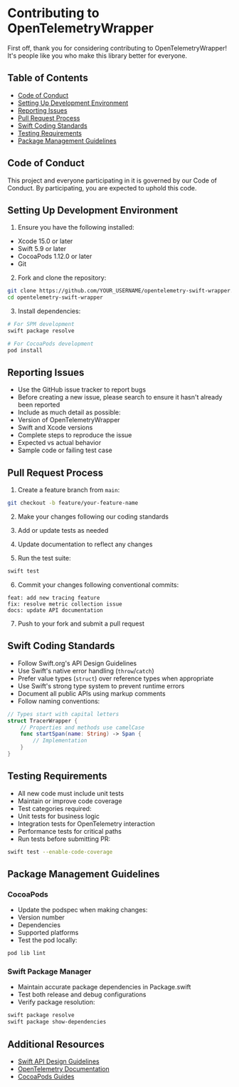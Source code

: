 # Contributing to OpenTelemetryWrapper

First off, thank you for considering contributing to OpenTelemetryWrapper! It's people like you who make this library better for everyone.

## Table of Contents

- [Code of Conduct](#code-of-conduct)
- [Setting Up Development Environment](#setting-up-development-environment)
- [Reporting Issues](#reporting-issues)
- [Pull Request Process](#pull-request-process)
- [Swift Coding Standards](#swift-coding-standards)
- [Testing Requirements](#testing-requirements)
- [Package Management Guidelines](#package-management-guidelines)

## Code of Conduct

This project and everyone participating in it is governed by our Code of Conduct. By participating, you are expected to uphold this code.

## Setting Up Development Environment

1. Ensure you have the following installed:
- Xcode 15.0 or later
- Swift 5.9 or later
- CocoaPods 1.12.0 or later
- Git

2. Fork and clone the repository:
```bash
git clone https://github.com/YOUR_USERNAME/opentelemetry-swift-wrapper.git
cd opentelemetry-swift-wrapper
```

3. Install dependencies:
```bash
# For SPM development
swift package resolve

# For CocoaPods development
pod install
```

## Reporting Issues

- Use the GitHub issue tracker to report bugs
- Before creating a new issue, please search to ensure it hasn't already been reported
- Include as much detail as possible:
- Version of OpenTelemetryWrapper
- Swift and Xcode versions
- Complete steps to reproduce the issue
- Expected vs actual behavior
- Sample code or failing test case

## Pull Request Process

1. Create a feature branch from `main`:
```bash
git checkout -b feature/your-feature-name
```

2. Make your changes following our coding standards

3. Add or update tests as needed

4. Update documentation to reflect any changes

5. Run the test suite:
```bash
swift test
```

6. Commit your changes following conventional commits:
```
feat: add new tracing feature
fix: resolve metric collection issue
docs: update API documentation
```

7. Push to your fork and submit a pull request

## Swift Coding Standards

- Follow Swift.org's API Design Guidelines
- Use Swift's native error handling (`throw`/`catch`)
- Prefer value types (`struct`) over reference types when appropriate
- Use Swift's strong type system to prevent runtime errors
- Document all public APIs using markup comments
- Follow naming conventions:
```swift
// Types start with capital letters
struct TracerWrapper {
    // Properties and methods use camelCase
    func startSpan(name: String) -> Span {
        // Implementation
    }
}
```

## Testing Requirements

- All new code must include unit tests
- Maintain or improve code coverage
- Test categories required:
- Unit tests for business logic
- Integration tests for OpenTelemetry interaction
- Performance tests for critical paths
- Run tests before submitting PR:
```bash
swift test --enable-code-coverage
```

## Package Management Guidelines

### CocoaPods
- Update the podspec when making changes:
- Version number
- Dependencies
- Supported platforms
- Test the pod locally:
```bash
pod lib lint
```

### Swift Package Manager
- Maintain accurate package dependencies in Package.swift
- Test both release and debug configurations
- Verify package resolution:
```bash
swift package resolve
swift package show-dependencies
```

## Additional Resources

- [Swift API Design Guidelines](https://swift.org/documentation/api-design-guidelines/)
- [OpenTelemetry Documentation](https://opentelemetry.io/docs/)
- [CocoaPods Guides](https://guides.cocoapods.org)

